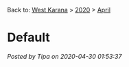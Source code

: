 Back to: [West Karana](/posts/westkarana.md) > [2020](/posts/2020/westkarana.md) > [April](./westkarana.md)
# Default

*Posted by Tipa on 2020-04-30 01:53:37*


